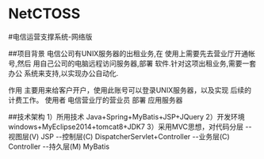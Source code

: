 NetCTOSS
========

#电信运营支撑系统-网络版

##项目背景
    电信公司有UNIX服务器的出租业务,在 使用上需要先去营业厅开通帐号,然后 用自己公司的电脑远程访问服务器,部署 软件.针对这项出租业务,需要一套办公 系统来支持,以实现办公自动化. 
	
	
作用
    主要用来给客户开户，使用此账号可以登录UNIX服务器，以及实现 后续的计费工作。
使用者
    电信营业厅的营业员
部署
    应用服务器
		
##技术架构
    1）所用技术
      Java+Spring+MyBatis+JSP+JQuery
    2）开发环境
      windows+MyEclipse2014+tomcat8+JDK7
    3）采用MVC思想，对代码分层
      --视图层(V)
 JSP
      --控制层(C)
 DispatcherServlet+Controller
      --业务层(C)
 Controller
      --持久层(M)
 MyBatis